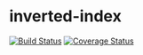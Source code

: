 # inverted-index
[![Build Status](https://travis-ci.org/andela-aolaniran/inverted-index.svg?branch=development)](https://travis-ci.org/andela-aolaniran/inverted-index)
[![Coverage Status](https://coveralls.io/repos/github/andela-aolaniran/inverted-index/badge.svg?branch=master)](https://coveralls.io/github/andela-aolaniran/inverted-index?branch=master)